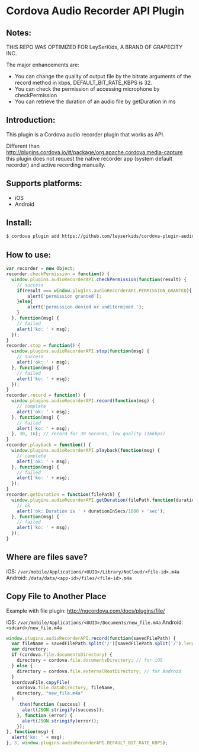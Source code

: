 Cordova Audio Recorder API Plugin
==============================

Notes:
--------------
THIS REPO WAS OPTIMIZED FOR LeySerKids, A BRAND OF GRAPECITY INC.

The major enhancements are:

- You can change the quality of output file by the bitrate arguments of the record method in kbps, DEFAULT_BIT_RATE_KBPS is 32.
- You can check the permission of accessing microphone by checkPermission
- You can retrieve the duration of an audio file by getDuration in ms

Introduction:
--------------

This plugin is a Cordova audio recorder plugin that works as API.

Different than http://plugins.cordova.io/#/package/org.apache.cordova.media-capture this plugin does not request the native recorder app (system default recorder) and active recording manually.

Supports platforms:
--------------------

- iOS
- Android

Install:
---------

```bash
$ cordova plugin add https://github.com/leyserkids/cordova-plugin-audio-recorder-api.git
```

How to use:
------------

```javascript
var recorder = new Object;
recorder.checkPermission = function() {
  window.plugins.audioRecorderAPI.checkPermission(function(result) {
    // success
	if(result === window.plugins.audioRecorderAPI.PERMISSION_GRANTED){
		alert('permission granted');
	}else{
		alert('permission denied or unditermined.');
	}
  }, function(msg) {
    // failed
    alert('ko: ' + msg);
  });
}
recorder.stop = function() {
  window.plugins.audioRecorderAPI.stop(function(msg) {
    // success
    alert('ok: ' + msg);
  }, function(msg) {
    // failed
    alert('ko: ' + msg);
  });
}
recorder.record = function() {
  window.plugins.audioRecorderAPI.record(function(msg) {
    // complete
    alert('ok: ' + msg);
  }, function(msg) {
    // failed
    alert('ko: ' + msg);
  }, 30, 16); // record for 30 seconds, low quality (16kbps)
}
recorder.playback = function() {
  window.plugins.audioRecorderAPI.playback(function(msg) {
    // complete
    alert('ok: ' + msg);
  }, function(msg) {
    // failed
    alert('ko: ' + msg);
  });
}
recorder.getDuration = function(filePath) {
  window.plugins.audioRecorderAPI.getDuration(filePath,function(durationInSecs) {
    // ok
    alert('ok: Duration is ' + durationInSecs/1000 + 'sec');
  }, function(msg) {
    // failed
    alert('ko: ' + msg);
  });
}

```

Where are files save?
---------------------

iOS: `/var/mobile/Applications/<UUID>/Library/NoCloud/<file-id>.m4a`
Android: `/data/data/<app-id>/files/<file-id>.m4a`

Copy File to Another Place
----------------------------

Example with file plugin: http://ngcordova.com/docs/plugins/file/

iOS: `/var/mobile/Applications/<UUID>/Documents/new_file.m4a`
Android: `<sdcard>/new_file.m4a`

```javascript
window.plugins.audioRecorderAPI.record(function(savedFilePath) {
  var fileName = savedFilePath.split('/')[savedFilePath.split('/').length - 1];
  var directory;
  if (cordova.file.documentsDirectory) {
    directory = cordova.file.documentsDirectory; // for iOS
  } else {
    directory = cordova.file.externalRootDirectory; // for Android
  }
  $cordovaFile.copyFile(
    cordova.file.dataDirectory, fileName,
    directory, "new_file.m4a"
  )
    .then(function (success) {
      alert(JSON.stringify(success));
    }, function (error) {
      alert(JSON.stringify(error));
    });
}, function(msg) {
  alert('ko: ' + msg);
}, 3, window.plugins.audioRecorderAPI.DEFAULT_BIT_RATE_KBPS);
```
